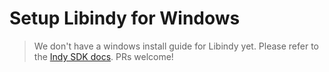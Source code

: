 # Setup Libindy for Windows

> We don't have a windows install guide for Libindy yet. Please refer to the [Indy SDK docs](https://github.com/hyperledger/indy-sdk#windows).
> PRs welcome!
